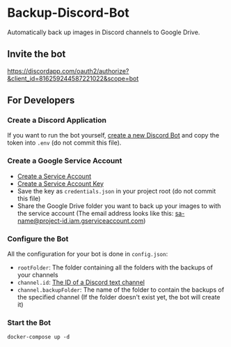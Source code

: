 # Backup-Discord-Bot

Automatically back up images in Discord channels to Google Drive.

## Invite the bot

https://discordapp.com/oauth2/authorize?&client_id=816259244587221022&scope=bot

## For Developers

### Create a Discord Application

If you want to run the bot yourself, [create a new Discord Bot](https://discordapp.com/developers/docs/intro#bots-and-apps) and copy the token into  `.env` (do not commit this file).

### Create a Google Service Account

 - [Create a Service Account](https://cloud.google.com/iam/docs/creating-managing-service-accounts)
 - [Create a Service Account Key](https://cloud.google.com/iam/docs/creating-managing-service-account-keys)
 - Save the key as `credentials.json` in your project root (do not commit this file)
 - Share the Google Drive folder you want to back up your images to with the service account (The email address looks like this: sa-name@project-id.iam.gserviceaccount.com)

### Configure the Bot

All the configuration for your bot is done in `config.json`:
 - `rootFolder`: The folder containing all the folders with the backups of your channels
 - `channel.id`: [The ID of a Discord text channel](https://support.discord.com/hc/en-us/articles/206346498-Where-can-I-find-my-User-Server-Message-ID-)
 - `channel.backupFolder`: The name of the folder to contain the backups of the specified channel (If the folder doesn't exist yet, the bot will create it)

### Start the Bot

```shell
docker-compose up -d
```
